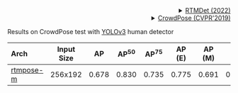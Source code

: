 <!-- [ALGORITHM] -->

<!-- [BACKBONE] -->

<details>
<summary align="right"><a href="https://arxiv.org/abs/2212.07784">RTMDet (2022)</a></summary>

```bibtex
@misc{lyu2022rtmdet,
      title={RTMDet: An Empirical Study of Designing Real-Time Object Detectors},
      author={Chengqi Lyu and Wenwei Zhang and Haian Huang and Yue Zhou and Yudong Wang and Yanyi Liu and Shilong Zhang and Kai Chen},
      year={2022},
      eprint={2212.07784},
      archivePrefix={arXiv},
      primaryClass={cs.CV}
}
```

</details>

<!-- [DATASET] -->

<details>
<summary align="right"><a href="http://openaccess.thecvf.com/content_CVPR_2019/html/Li_CrowdPose_Efficient_Crowded_Scenes_Pose_Estimation_and_a_New_Benchmark_CVPR_2019_paper.html">CrowdPose (CVPR'2019)</a></summary>

```bibtex
@article{li2018crowdpose,
  title={CrowdPose: Efficient Crowded Scenes Pose Estimation and A New Benchmark},
  author={Li, Jiefeng and Wang, Can and Zhu, Hao and Mao, Yihuan and Fang, Hao-Shu and Lu, Cewu},
  journal={arXiv preprint arXiv:1812.00324},
  year={2018}
}
```

</details>

Results on CrowdPose test with [YOLOv3](https://github.com/eriklindernoren/PyTorch-YOLOv3) human detector

| Arch                                           | Input Size |  AP   | AP<sup>50</sup> | AP<sup>75</sup> | AP (E) | AP (M) | AP (H) |                      ckpt                      |                      log                      |
| :--------------------------------------------- | :--------: | :---: | :-------------: | :-------------: | :----: | :----: | :----: | :--------------------------------------------: | :-------------------------------------------: |
| [rtmpose-m](./rtmpose-m_8xb64-210e_crowdpose-256x192.py) |  256x192   | 0.678 |      0.830      |      0.735      | 0.775  | 0.691  | 0.555  | [ckpt](https://download.openmmlab.com/mmpose/v1/projects/rtmpose/rtmpose-m_simcc-crowdpose_pt-aic-coco_210e-256x192-07ffad87_20230123.pth) | [log](https://download.openmmlab.com/mmpose/v1/projects/rtmpose/rtmpose-m_simcc-crowdpose_pt-aic-coco_210e-256x192-07ffad87_20230123.json) |
